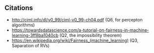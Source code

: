 ## Citations

- http://ciml.info/dl/v0_99/ciml-v0_99-ch04.pdf (Q6, for percepton algorithms)
- https://towardsdatascience.com/a-tutorial-on-fairness-in-machine-learning-3ff8ba1040cb (Q2, the impossibility theorem)
- https://en.wikipedia.org/wiki/Fairness_(machine_learning) (Q3, Saparation of RVs)
